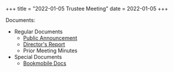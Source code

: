 +++
title = "2022-01-05 Trustee Meeting"
date = 2022-01-05
+++

Documents:

<ul>
<li>Regular Documents
<ul>
<li><a href="../../meeting_announce/20220105.pdf">Public Announcement</a></li>
<li><a href="../../directors/202201.docx">Director's Report</a></li>
<li><a href-"../../minutes/20211201.pdf">Prior Meeting Minutes</a></li>
</ul>
</li>
<li>Special Documents
<ul>
<li><a href="../miscellaneous_bookmobile_docs.pdf">Bookmobile Docs</a></li>
</ul>
</li>
</ul>
